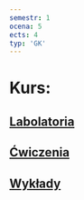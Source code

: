 ```yaml
---
semestr: 1
ocena: 5
ects: 4
typ: 'GK'
---
```


# Kurs:
## [Labolatoria](Notatki/Semestr%201/Podstawy%20programowania/Labolatoria/Labolatoria.md)
## [Ćwiczenia](Notatki/Semestr%201/Podstawy%20programowania/%C4%86wiczenia/%C4%86wiczenia.md)
## [Wykłady](Notatki/Semestr%201/Podstawy%20programowania/Wyk%C5%82ady/Wyk%C5%82ady.md)

